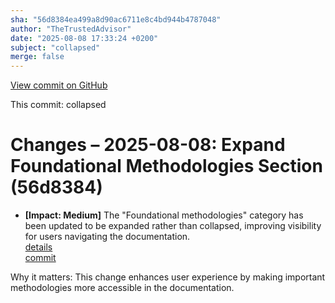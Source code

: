 ```yaml
---
sha: "56d8384ea499a8d90ac6711e8c4bd944b4787048"
author: "TheTrustedAdvisor"
date: "2025-08-08 17:33:24 +0200"
subject: "collapsed"
merge: false
---
```


[View commit on GitHub](https://github.com/TheTrustedAdvisor/FabricAdoptionFramework/commit/56d8384ea499a8d90ac6711e8c4bd944b4787048)

This commit: collapsed

# Changes – 2025-08-08: Expand Foundational Methodologies Section (56d8384)

- **[Impact: Medium]** The "Foundational methodologies" category has been updated to be expanded rather than collapsed, improving visibility for users navigating the documentation.  
   [details](/docs/about/changes/2025-08-08-foundational-methodologies-update)  
   [commit](https://github.com/TheTrustedAdvisor/FabricAdoptionFramework/commit/56d8384ea499a8d90ac6711e8c4bd944b4787048)

Why it matters: This change enhances user experience by making important methodologies more accessible in the documentation.
